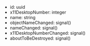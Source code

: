 * id: uuid
* x11DesktopNumber: integer
* name: string
* objectNameChanged: signal()
* nameChanged: signal()
* x11DesktopNumberChanged: signal()
* aboutToBeDestroyed: signal()
